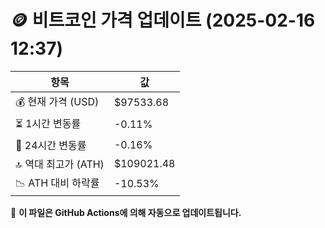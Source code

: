 # 🪙 비트코인 가격 업데이트 (2025-02-16 12:37)

| 항목                | 값 |
|--------------------|----------------|
| 💰 현재 가격 (USD) | $97533.68 |
| ⏳ 1시간 변동률    | -0.11% |
| 📆 24시간 변동률   | -0.16% |
| 🔝 역대 최고가 (ATH) | $109021.48 |
| 📉 ATH 대비 하락률 | -10.53% |

🔄 **이 파일은 GitHub Actions에 의해 자동으로 업데이트됩니다.**

